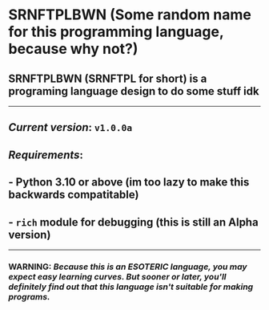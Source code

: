 # SRNFTPLBWN (Some random name for this programming language, because why not?)

## SRNFTPLBWN (SRNFTPL for short) is a programing language design to do some stuff idk

---
## _Current version_: `v1.0.0a`

## _Requirements_:
## - Python 3.10 or above (im too lazy to make this backwards compatitable)
## - `rich` module for debugging (this is still an Alpha version)

---
### **WARNING:** _Because this is an ESOTERIC language, you may expect easy learning curves. But sooner or later, you'll definitely find out that this language isn't suitable for making programs._
